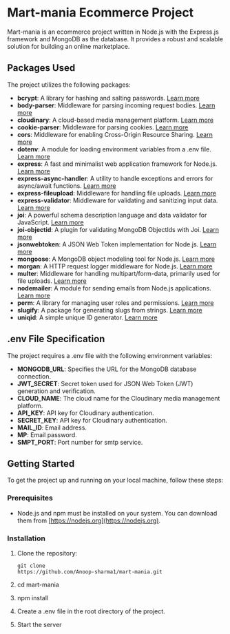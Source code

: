 # Mart-mania Ecommerce Project

Mart-mania is an ecommerce project written in Node.js with the Express.js framework and MongoDB as the database. It provides a robust and scalable solution for building an online marketplace.

## Packages Used

The project utilizes the following packages:

- **bcrypt**: A library for hashing and salting passwords. [Learn more](https://www.npmjs.com/package/bcrypt)
- **body-parser**: Middleware for parsing incoming request bodies. [Learn more](https://www.npmjs.com/package/body-parser)
- **cloudinary**: A cloud-based media management platform. [Learn more](https://www.npmjs.com/package/cloudinary)
- **cookie-parser**: Middleware for parsing cookies. [Learn more](https://www.npmjs.com/package/cookie-parser)
- **cors**: Middleware for enabling Cross-Origin Resource Sharing. [Learn more](https://www.npmjs.com/package/cors)
- **dotenv**: A module for loading environment variables from a .env file. [Learn more](https://www.npmjs.com/package/dotenv)
- **express**: A fast and minimalist web application framework for Node.js. [Learn more](https://www.npmjs.com/package/express)
- **express-async-handler**: A utility to handle exceptions and errors for async/await functions. [Learn more](https://www.npmjs.com/package/express-async-handler)
- **express-fileupload**: Middleware for handling file uploads. [Learn more](https://www.npmjs.com/package/express-fileupload)
- **express-validator**: Middleware for validating and sanitizing input data. [Learn more](https://www.npmjs.com/package/express-validator)
- **joi**: A powerful schema description language and data validator for JavaScript. [Learn more](https://www.npmjs.com/package/joi)
- **joi-objectid**: A plugin for validating MongoDB ObjectIds with Joi. [Learn more](https://www.npmjs.com/package/joi-objectid)
- **jsonwebtoken**: A JSON Web Token implementation for Node.js. [Learn more](https://www.npmjs.com/package/jsonwebtoken)
- **mongoose**: A MongoDB object modeling tool for Node.js. [Learn more](https://www.npmjs.com/package/mongoose)
- **morgan**: A HTTP request logger middleware for Node.js. [Learn more](https://www.npmjs.com/package/morgan)
- **multer**: Middleware for handling multipart/form-data, primarily used for file uploads. [Learn more](https://www.npmjs.com/package/multer)
- **nodemailer**: A module for sending emails from Node.js applications. [Learn more](https://www.npmjs.com/package/nodemailer)
- **perm**: A library for managing user roles and permissions. [Learn more](https://www.npmjs.com/package/perm)
- **slugify**: A package for generating slugs from strings. [Learn more](https://www.npmjs.com/package/slugify)
- **uniqid**: A simple unique ID generator. [Learn more](https://www.npmjs.com/package/uniqid)

## .env File Specification

The project requires a .env file with the following environment variables:

- **MONGODB_URL**: Specifies the URL for the MongoDB database connection.
- **JWT_SECRET**: Secret token used for JSON Web Token (JWT) generation and verification.
- **CLOUD_NAME**: The cloud name for the Cloudinary media management platform.
- **API_KEY**: API key for Cloudinary authentication.
- **SECRET_KEY**: API key for Cloudinary authentication.
- **MAIL_ID**: Email address.
- **MP**: Email password.
- **SMPT_PORT**: Port number for smtp service.

## Getting Started

To get the project up and running on your local machine, follow these steps:

### Prerequisites

- Node.js and npm must be installed on your system. You can download them from [https://nodejs.org](https://nodejs.org).

### Installation

1. Clone the repository:

   ```shell
   git clone
   https://github.com/Anoop-sharma1/mart-mania.git

2. cd mart-mania

3. npm install

4. Create a .env file in the root directory of the project.

5. Start the server